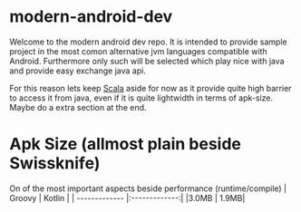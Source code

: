 # modern-android-dev

Welcome to the modern android dev repo.
It is intended to provide sample project in the most comon
alternative jvm languages compatible with Android.
Furthermore only such will be selected which play nice with java and provide easy
exchange java api.

For this reason lets keep [Scala](http://scala-android.org/) aside for now as it provide quite high barrier to access it from java, even if it is quite lightwidth in terms of apk-size. Maybe do a extra section at the end.


# Apk Size (allmost plain beside Swissknife)
On of the most important aspects beside performance (runtime/compile)
| Groovy        | Kotlin        |
| ------------- |:-------------:|
|3.0MB          |          1.9MB|
